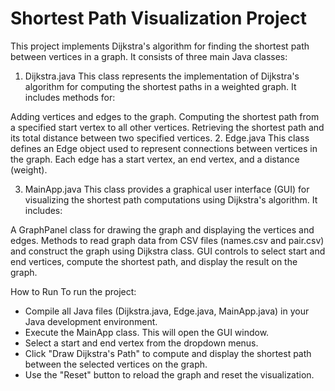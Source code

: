# Shortest Path Visualization Project

This project implements Dijkstra's algorithm for finding the shortest path between vertices in a graph. It consists of three main Java classes:

1. Dijkstra.java
This class represents the implementation of Dijkstra's algorithm for computing the shortest paths in a weighted graph. It includes methods for:

Adding vertices and edges to the graph.
Computing the shortest path from a specified start vertex to all other vertices.
Retrieving the shortest path and its total distance between two specified vertices.
2. Edge.java
This class defines an Edge object used to represent connections between vertices in the graph. Each edge has a start vertex, an end vertex, and a distance (weight).

3. MainApp.java
This class provides a graphical user interface (GUI) for visualizing the shortest path computations using Dijkstra's algorithm. It includes:

A GraphPanel class for drawing the graph and displaying the vertices and edges.
Methods to read graph data from CSV files (names.csv and pair.csv) and construct the graph using Dijkstra class.
GUI controls to select start and end vertices, compute the shortest path, and display the result on the graph.

How to Run
To run the project:
- Compile all Java files (Dijkstra.java, Edge.java, MainApp.java) in your Java development environment.
- Execute the MainApp class. This will open the GUI window.
- Select a start and end vertex from the dropdown menus.
- Click "Draw Dijkstra's Path" to compute and display the shortest path between the selected vertices on the graph.
- Use the "Reset" button to reload the graph and reset the visualization.
